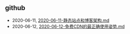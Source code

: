 ## github
* 2020-06-11, [2020-06-11-静态站点和博客架构.md](../posts\2020-06-11-静态站点和博客架构.md)
* 2020-06-12, [2020-06-12-免费CDN的最正确使用姿势.md](../posts\2020-06-12-免费CDN的最正确使用姿势.md)